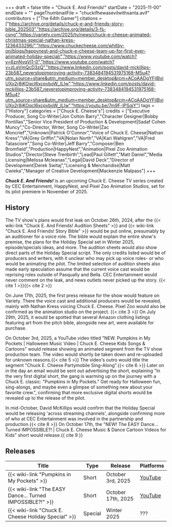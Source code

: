 +++
draft = false
title = "Chuck E. And Friends!"
startDate = "2025-11-00"
endDate = ""
pageThumbnailFile = "chuckifhewasevilwithsanta.avif"
contributors = ["The 64th Gamer"]
citations = ["https://archive.org/details/chuck-e-and-friends-story-bible_202503","https://archive.org/details/3-fs-csng","https://variety.com/2025/tv/news/chuck-e-cheese-animated-christmas-special-nathan-kress-1236433296/","https://www.chuckecheese.com/whitby-on/blogs/happynest-and-chuck-e-cheese-team-up-for-first-ever-animated-holiday-special/","https://www.youtube.com/watch?v=6znNyqVI1-0","https://www.youtube.com/watch?v=zLqVmQcD3zQ","https://www.linkedin.com/posts/david-mckillips-23b587_neverstopimproving-activity-7383484194531975168-M5u4?utm_source=share&utm_medium=member_desktop&rcm=ACoAADgYFjIBviUXo2r8jKOqcI6xcpvboW_ILIw","https://www.linkedin.com/posts/david-mckillips-23b587_neverstopimproving-activity-7383484194531975168-M5u4?utm_source=share&utm_medium=member_desktop&rcm=ACoAADgYFjIBviUXo2r8jKOqcI6xcpvboW_ILIw","https://youtu.be/7m9F-lPSqjY"]
tags = ["History"]
categories = ["Chuck E. Cheese's"]
credits = ["Executive Producer, Song Co-Writer|Jon Colton Barry","Character Designer|Bobby Pontillas","Senior Vice President of Production & Development|Sadaf Cohen Muncy","Co-Director, Writer, Song Co-Writer|Zac Moncrief","Unknown|Patrick O'Connor","Voice of Chuck E. Cheese|Nathan Kress","VA|Grey Griffin","VA|Nolan North","VA|Kari Wahlgren","VA|Fred Tatasciore","Song Co-Writer|Jeff Barry","Composer|Ben Bromfield","Production|HappyNest","Animation|Pixel Zoo Animation Studios","Director|Steve Trenbirth","Lead|Paul Gillett","Matt Daniel","Media Licensing|Melissa Mcleanas","Legal|David Deck","Director of Development|Derek Switaj","Licensing & Merchandise|Matt Cwieka","Manager of Creative Development|Mackenzie Malpass"]
+++

***Chuck E. And Friends!*** is an upcoming Chuck E. Cheese TV series created by CEC Entertainment, HappyNest, and Pixel Zoo Animation Studios, set for its pilot premiere in November of 2025.

## History
The TV show's plans would first leak on October 26th, 2024, after the {{< wiki-link "Chuck E. And Friends! Audition Sheets" >}} and {{< wiki-link "Chuck E. And Friends! Story Bible" >}} would be put online, presumably by an auditioner for a voice role. The bible would explain the entire show's premise, the plans for the Holiday Special set in Winter 2025, episode/specials ideas, and more. The audition sheets would also show direct parts of the Holiday Special script. The only credits listed would be of producers and writers, with it unclear who may pick up voice roles- or who would be animating the pilot. The limited selection of audition sheets also made early speculation assume that the current voice cast would be reprising roles outside of Pasqually and Bella. CEC Entertainment would never comment on the leak, and news outlets never picked up the story. {{< cite 1 >}}{{< cite 2 >}}

On June 17th, 2025, the first press release for the show would feature on Variety. There the voice cast and additional producers would be revealed, mainly with Nathan Kress voicing Chuck E. Cheese. Pixel Zoo would also be confirmed as the animation studio on the project. {{< cite 3 >}} On July 29th, 2025, it would be spotted that several Amazon clothing listings featuring art from the pitch bible, alongside new art, were available for purchase. 

On October 3rd, 2025, a YouTube video titled "NEW. Pumpkins in My Pockets | Halloween Music Video | Chuck E. Cheese Kids Songs & Cartoons" would release showing an animated segment from the TV show production team. The video would shortly be taken down and re-uploaded for unknown reasons.{{< cite 5 >}} The video's outro would title the segment "Chuck E. Cheese Partymobile Sing-Along".{{< cite 6 >}} Later on in the day an email would be sent out advertising the short, explaining "In the very first digital short, the gang is warming up on the journey with a Chuck E. classic: "Pumpkins in My Pockets." Get ready for Halloween fun, sing-alongs, and maybe even a glimpse of something new about your favorite crew.", confirming that more exclusive digital shorts would be revealed up to the release of the pilot.

In mid-October, David McKillips would confirm that the Holiday Special would be releasing 'across streaming channels', alongside confirming more of who at CEC Entertainment was involved in the partnership and production.{{< cite 8 >}} On October 17th, the "NEW! The EASY Dance... Turned IMPOSSIBLE?! | Chuck E. Cheese Music & Dance Cartoon Videos for Kids" short would release.{{ cite 9 }}

## Releases

| Title                                                     | Type    | Release            | Platforms                                  |
|-----------------------------------------------------------|---------|--------------------|--------------------------------------------|
| {{< wiki-link "Pumpkins in My Pockets" >}}                | Short   | October 3rd, 2025  | [YouTube](https://youtu.be/zLqVmQcD3zQ)    |
| {{< wiki-link "The EASY Dance... Turned IMPOSSIBLE?!" >}} | Short   | October 17th, 2025 | [YouTube](https://youtu.be/7m9F-lPSqjY)    |
| {{< wiki-link "Chuck E. Cheese Holiday Special" >}}       | Special | Winter 2025        | ???                                        |